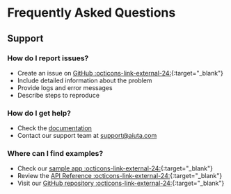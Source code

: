 # Frequently Asked Questions

## Support

### How do I report issues?
- Create an issue on [GitHub :octicons-link-external-24:](https://github.com/aiuta-com/aiuta-android-sdk/issues){:target="_blank"}
- Include detailed information about the problem
- Provide logs and error messages
- Describe steps to reproduce

### How do I get help?
- Check the [documentation](/sdk/android/index.md)
- Contact our support team at [support@aiuta.com](mailto:support@aiuta.com)

### Where can I find examples?
- Check our [sample app :octicons-link-external-24:](https://github.com/aiuta-com/android-sdk/tree/main/samples/){:target="_blank"}
- Review the [API Reference :octicons-link-external-24:](https://aiuta-com.github.io/aiuta-android-sdk/){:target="_blank"}
- Visit our [GitHub repository :octicons-link-external-24:](https://github.com/aiuta-com/aiuta-android-sdk){:target="_blank"}
